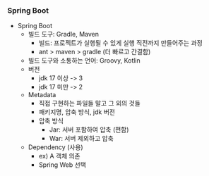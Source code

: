 ### Spring Boot

* Spring Boot
	- 빌드 도구: Gradle, Maven
		- 빌드: 프로젝트가 실행될 수 있게 실행 직전까지 만들어주는 과정
		- ant > maven > gradle (더 빠르고 간결함)
	- 빌드 도구와 소통하는 언어: Groovy, Kotlin
	- 버전
		- jdk 17 이상 -> 3
		- jdk 17 미만 -> 2
	- Metadata
		- 직접 구현하는 파일들 말고 그 외의 것들
		- 패키지명, 압축 방식, jdk 버전
		- 압축 방식
			- Jar: 서버 포함하여 압축 (편함)
			- War: 서버 제외하고 압축
	- Dependency (사용)
		- ex) A 객체 의존
		- Spring Web 선택

